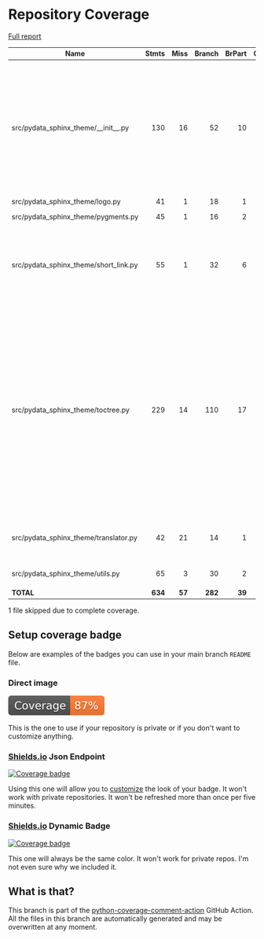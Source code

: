 # Repository Coverage

[Full report](https://htmlpreview.github.io/?https://github.com/daobook/pydata-sphinx-theme/blob/python-coverage-comment-action-data/htmlcov/index.html)

| Name                                      |    Stmts |     Miss |   Branch |   BrPart |   Cover |   Missing |
|------------------------------------------ | -------: | -------: | -------: | -------: | ------: | --------: |
| src/pydata\_sphinx\_theme/\_\_init\_\_.py |      130 |       16 |       52 |       10 |     85% |44, 50->54, 70-71, 77-78, 131, 146, 163, 166, 203->214, 205->214, 215-224, 268-269 |
| src/pydata\_sphinx\_theme/logo.py         |       41 |        1 |       18 |        1 |     97% |        76 |
| src/pydata\_sphinx\_theme/pygments.py     |       45 |        1 |       16 |        2 |     95% |75, 87->92 |
| src/pydata\_sphinx\_theme/short\_link.py  |       55 |        1 |       32 |        6 |     92% |52->47, 91->93, 96->123, 99->123, 112, 115->123 |
| src/pydata\_sphinx\_theme/toctree.py      |      229 |       14 |      110 |       17 |     91% |48, 98-101, 105->exit, 141, 221-222, 349, 356, 376->374, 379, 381->415, 398->402, 443->441, 464, 475, 511, 618, 637->625, 644 |
| src/pydata\_sphinx\_theme/translator.py   |       42 |       21 |       14 |        1 |     43% |42-65, 72-73, 89-91, 103-116 |
| src/pydata\_sphinx\_theme/utils.py        |       65 |        3 |       30 |        2 |     93% |25-28, 74->exit |
|                                 **TOTAL** |  **634** |   **57** |  **282** |   **39** | **88%** |           |

1 file skipped due to complete coverage.


## Setup coverage badge

Below are examples of the badges you can use in your main branch `README` file.

### Direct image

[![Coverage badge](https://raw.githubusercontent.com/daobook/pydata-sphinx-theme/python-coverage-comment-action-data/badge.svg)](https://htmlpreview.github.io/?https://github.com/daobook/pydata-sphinx-theme/blob/python-coverage-comment-action-data/htmlcov/index.html)

This is the one to use if your repository is private or if you don't want to customize anything.

### [Shields.io](https://shields.io) Json Endpoint

[![Coverage badge](https://img.shields.io/endpoint?url=https://raw.githubusercontent.com/daobook/pydata-sphinx-theme/python-coverage-comment-action-data/endpoint.json)](https://htmlpreview.github.io/?https://github.com/daobook/pydata-sphinx-theme/blob/python-coverage-comment-action-data/htmlcov/index.html)

Using this one will allow you to [customize](https://shields.io/endpoint) the look of your badge.
It won't work with private repositories. It won't be refreshed more than once per five minutes.

### [Shields.io](https://shields.io) Dynamic Badge

[![Coverage badge](https://img.shields.io/badge/dynamic/json?color=brightgreen&label=coverage&query=%24.message&url=https%3A%2F%2Fraw.githubusercontent.com%2Fdaobook%2Fpydata-sphinx-theme%2Fpython-coverage-comment-action-data%2Fendpoint.json)](https://htmlpreview.github.io/?https://github.com/daobook/pydata-sphinx-theme/blob/python-coverage-comment-action-data/htmlcov/index.html)

This one will always be the same color. It won't work for private repos. I'm not even sure why we included it.

## What is that?

This branch is part of the
[python-coverage-comment-action](https://github.com/marketplace/actions/python-coverage-comment)
GitHub Action. All the files in this branch are automatically generated and may be
overwritten at any moment.